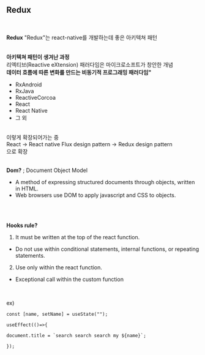 
## Redux
<br>

**Redux**
"Redux"는 react-native를 개발하는데 좋은 아키텍쳐 패턴
<br>
<br>

**아키텍쳐 패턴이 생겨난 과정**
<br>
리엑티브(Reactive eXtension) 패러다임은 마이크로소프트가 창안한 개념
<br>
**데이터 흐름에 따른 변화를 만드는 비동기적 프로그래밍 패러다임"**
<br>
* RxAndroid
* RxJava
* ReactiveCorcoa
* React
* React Native
* 그 외
<br>
이렇게 확장되어가는 중
<br>
React -> React native
Flux design pattern -> Redux design pattern
<br>
으로 확장
<br>
<br>

**Dom?** ; Document Object Model
<br>
* A method of expressing structured documents through objects, written in HTML.
* Web browsers use DOM to apply javascript and CSS to objects.
<br>
<br>

**Hooks rule?**
<br>

1. It must be written at the top of the react function.
- Do not use within conditional statements, internal functions, or repeating statements.

2. Use only within the react function.
- Exceptional call within the custom function
<br>

ex)
```
const [name, setName] = useState("");

useEffect(()=>{

document.title = `search search search my ${name}`;

});
```
<br>
